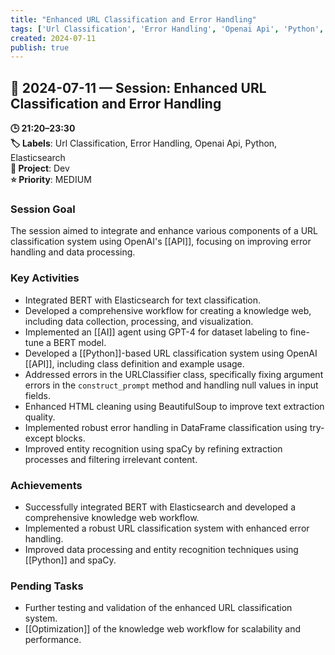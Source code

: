 ```yaml
---
title: "Enhanced URL Classification and Error Handling"
tags: ['Url Classification', 'Error Handling', 'Openai Api', 'Python', 'Elasticsearch']
created: 2024-07-11
publish: true
---
```


## 📅 2024-07-11 — Session: Enhanced URL Classification and Error Handling

**🕒 21:20–23:30**  
**🏷️ Labels**: Url Classification, Error Handling, Openai Api, Python, Elasticsearch  
**📂 Project**: Dev  
**⭐ Priority**: MEDIUM  


### Session Goal
The session aimed to integrate and enhance various components of a URL classification system using OpenAI's [[API]], focusing on improving error handling and data processing.

### Key Activities
- Integrated BERT with Elasticsearch for text classification.
- Developed a comprehensive workflow for creating a knowledge web, including data collection, processing, and visualization.
- Implemented an [[AI]] agent using GPT-4 for dataset labeling to fine-tune a BERT model.
- Developed a [[Python]]-based URL classification system using OpenAI [[API]], including class definition and example usage.
- Addressed errors in the URLClassifier class, specifically fixing argument errors in the `construct_prompt` method and handling null values in input fields.
- Enhanced HTML cleaning using BeautifulSoup to improve text extraction quality.
- Implemented robust error handling in DataFrame classification using try-except blocks.
- Improved entity recognition using spaCy by refining extraction processes and filtering irrelevant content.

### Achievements
- Successfully integrated BERT with Elasticsearch and developed a comprehensive knowledge web workflow.
- Implemented a robust URL classification system with enhanced error handling.
- Improved data processing and entity recognition techniques using [[Python]] and spaCy.

### Pending Tasks
- Further testing and validation of the enhanced URL classification system.
- [[Optimization]] of the knowledge web workflow for scalability and performance.
